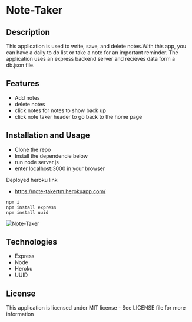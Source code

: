 # Note-Taker

## Description
 This application is used to write, save, and delete notes.With this app, you can have a daily to do list or take a note for an important reminder. The application uses an express backend server and recieves data form a db.json file. 

## Features
- Add notes
- delete notes
- click notes for notes to show back up
- click note taker header to go back to the home page 

## Installation and Usage
- Clone the repo
- Install the dependencie below
- run node server.js 
- enter localhost:3000 in your browser

Deployed heroku link 
- https://note-takertm.herokuapp.com/

```
npm i
npm install express
npm install uuid
```
![Note-Taker](https://user-images.githubusercontent.com/72588525/108922294-dfb41580-7604-11eb-9071-f1481c102192.gif)

## Technologies 
- Express 
- Node
- Heroku
- UUID



## License 
 This application is licensed under MIT license - See LICENSE file for more information





